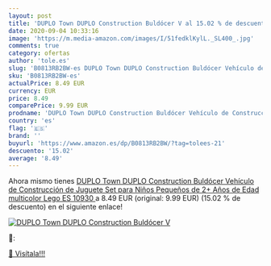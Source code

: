 ```yaml
---
layout: post
title: 'DUPLO Town DUPLO Construction Buldócer V al 15.02 % de descuento'
date: 2020-09-04 10:33:16
image: 'https://m.media-amazon.com/images/I/51fedklKylL._SL400_.jpg'
comments: true
category: ofertas
author: 'tole.es'
slug: 'B0813RB2BW-es DUPLO Town DUPLO Construction Buldócer Vehículo de...'
sku: 'B0813RB2BW-es'
actualPrice: 8.49 EUR
currency: EUR
price: 8.49
comparePrice: 9.99 EUR
prodname: 'DUPLO Town DUPLO Construction Buldócer Vehículo de Construcción de Juguete Set para Niños Pequeños de 2+ Años de Edad  multicolor  Lego ES 10930 '
country: 'es'
flag: '🇪🇸'
brand: ''
buyurl: 'https://www.amazon.es/dp/B0813RB2BW/?tag=tolees-21'
descuento: '15.02'
average: '8.49'
---
```


Ahora mismo tienes [DUPLO Town DUPLO Construction Buldócer Vehículo de Construcción de Juguete Set para Niños Pequeños de 2+ Años de Edad  multicolor  Lego ES 10930 ](https://www.amazon.es/dp/B0813RB2BW/?tag=tolees-21) a 8.49 EUR (original: 9.99 EUR) (15.02 %  de descuento) en el siguiente enlace!

[![DUPLO Town DUPLO Construction Buldócer V](https://m.media-amazon.com/images/I/51fedklKylL._SL400_.jpg)](https://www.amazon.es/dp/B0813RB2BW/?tag=tolees-21)

🔎:


[🛒 Visítala!!!](https://www.amazon.es/dp/B0813RB2BW/?tag=tolees-21)

